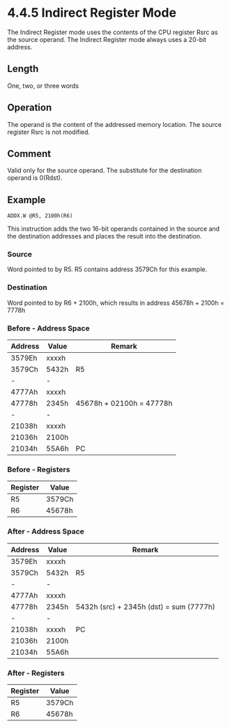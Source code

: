 # 4.4.5 Indirect Register Mode

The Indirect Register mode uses the contents of the CPU register Rsrc as the source operand. The Indirect Register mode always uses a 20-bit address.

## Length

One, two, or three words

## Operation

The operand is the content of the addressed memory location. The source register Rsrc is not modified.

## Comment

Valid only for the source operand. The substitute for the destination operand is 0(Rdst).

## Example

`ADDX.W @R5, 2100h(R6)`

This instruction adds the two 16-bit operands contained in the source and the destination addresses and places the result into the destination.

### Source

Word pointed to by R5. R5 contains address 3579Ch for this example.

### Destination

Word pointed to by R6 + 2100h, which results in address 45678h + 2100h = 7778h

### Before - Address Space

| Address | Value | Remark                   |
| ------- | ----- | ------------------------ |
| 3579Eh  | xxxxh |                          |
| 3579Ch  | 5432h | R5                       |
| -       | -     |                          |
| 4777Ah  | xxxxh |                          |
| 47778h  | 2345h | 45678h + 02100h = 47778h |
| -       | -     |                          |
| 21038h  | xxxxh |                          |
| 21036h  | 2100h |                          |
| 21034h  | 55A6h | PC                       |

### Before - Registers

| Register | Value  |
| -------- | ------ |
| R5       | 3579Ch |
| R6       | 45678h |

### After - Address Space

| Address | Value | Remark                                  |
| ------- | ----- | --------------------------------------- |
| 3579Eh  | xxxxh |                                         |
| 3579Ch  | 5432h | R5                                      |
| -       | -     |                                         |
| 4777Ah  | xxxxh |                                         |
| 47778h  | 2345h | 5432h (src) + 2345h (dst) = sum (7777h) |
| -       | -     |                                         |
| 21038h  | xxxxh | PC                                      |
| 21036h  | 2100h |                                         |
| 21034h  | 55A6h |                                         |

### After - Registers

| Register | Value  |
| -------- | ------ |
| R5       | 3579Ch |
| R6       | 45678h |
